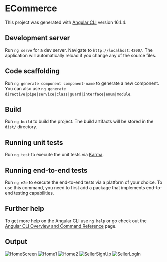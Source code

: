 # ECommerce

This project was generated with [Angular CLI](https://github.com/angular/angular-cli) version 16.1.4.

## Development server

Run `ng serve` for a dev server. Navigate to `http://localhost:4200/`. The application will automatically reload if you change any of the source files.

## Code scaffolding

Run `ng generate component component-name` to generate a new component. You can also use `ng generate directive|pipe|service|class|guard|interface|enum|module`.

## Build

Run `ng build` to build the project. The build artifacts will be stored in the `dist/` directory.

## Running unit tests

Run `ng test` to execute the unit tests via [Karma](https://karma-runner.github.io).

## Running end-to-end tests

Run `ng e2e` to execute the end-to-end tests via a platform of your choice. To use this command, you need to first add a package that implements end-to-end testing capabilities.

## Further help

To get more help on the Angular CLI use `ng help` or go check out the [Angular CLI Overview and Command Reference](https://angular.io/cli) page.

## Output

![HomeScreen](https://github.com/shivam6116/Shopcart/assets/71956466/085c5dfe-8579-48f6-8b87-e17c48062e0b)
![Home1](https://github.com/shivam6116/Shopcart/assets/71956466/5c91591c-8117-4865-95d4-a6e2804e390d)
![Home2](https://github.com/shivam6116/Shopcart/assets/71956466/f5ddc47b-51f2-4a2f-a68f-1dd3b32fd6f3)
![SellerSignUp](https://github.com/shivam6116/Shopcart/assets/71956466/af3ddd70-c26f-47b5-b6f0-d319e156272b)
![SellerLogIn](https://github.com/shivam6116/Shopcart/assets/71956466/488c4e61-5bb7-4a2a-86c6-c27131765818)
